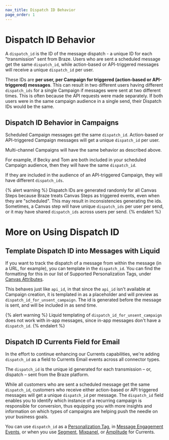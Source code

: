 ```yaml
---
nav_title: Dispatch ID Behavior
page_order: 1
---
```


# Dispatch ID Behavior

A `dispatch_id` is the ID of the message dispatch - a unique ID for each "transmission" sent from Braze. Users who are sent a scheduled message get the same `dispatch_id`, while action-based or API-triggered messages will receive a unique `dispatch_id` per user.

These IDs are __per user, per Campaign for triggered (action-based or API-triggered) messages__. This can result in two different users having different `dispatch_ids` for a single Campaign if messages were sent at two different times. This is often because the API requests were made separately. If both users were in the same campaign audience in a single send, their Dispatch IDs would be the same.

## Dispatch ID Behavior in Campaigns

Scheduled Campaign messages get the same `dispatch_id`. Action-based or API-triggered Campaign messages will get a unique `dispatch_id` per user.

Multi-channel Campaigns will have the same behavior as described above.

For example, if Becky and Tom are both included in your scheduled Campaign audience, then they will have the same `dispatch_id`.

If they are included in the audience of an API-triggered Campaign, they will have different `dispatch_ids`.

{% alert warning %}
Dispatch IDs are generated randomly for all Canvas Steps because Braze treats Canvas Steps as triggered events, even when they are "scheduled". This may result in inconsistencies generating the ids. Sometimes, a Canvas step will have unique `dispatch_ids` per user per send, or it may have shared `dispatch_ids` across users per send.
{% endalert %}

# More on Using Dispatch ID

## Template Dispatch ID into Messages with Liquid

If you want to track the dispatch of a message from within the message (in a URL, for example), you can template in the `dispatch_id`. You can find the formatting for this in our list of Supported Personalization Tags, under [Canvas Attributes]({{site.baseurl}}/user_guide/personalization_and_dynamic_content/liquid/supported_personalization_tags/).

This behaves just like `api_id`, in that since the `api_id` isn't available at Campaign creation, it is templated in as a placeholder and will preview as `dispatch_id_for_unsent_campaign`. The id is generated before the message is sent, and will be included in as send time.

{% alert warning %}
Liquid templating of `dispatch_id_for_unsent_campaign` does not work with in-app messages, since in-app messages don't have a `dispatch_id`.
{% endalert %}

## Dispatch ID Currents Field for Email

In the effort to continue enhancing our Currents capabilities, we're adding `dispatch_id` as a field to Currents Email events across all connector types.

The `dispatch_id` is the unique id generated for each transmission – or, dispatch – sent from the Braze platform.

While all customers who are sent a scheduled message get the same `dispatch_id`, customers who receive either action-based or API triggered messages will get a unique `dispatch_id` per message. The `dispatch_id` field enables you to identify which instance of a recurring campaign is responsible for conversion, thus equipping you with more insights and information on which types of campaigns are helping push the needle on your business goals.

You can use `dispatch_id` as a [Personalization Tag]({{site.baseurl}}/user_guide/personalization_and_dynamic_content/liquid/supported_personalization_tags/#supported-personalization-tags), in [Message Engagement Events]({{site.baseurl}}/user_guide/data_and_analytics/braze_currents/message_engagement_events/), or when you use [Segment]({{site.baseurl}}/partners/data_and_infrastructure_agility/customer_data_platform/segment_for_currents/#integration-details), [Mixpanel]({{site.baseurl}}/partners/insights/behavioral_analytics/mixpanel_for_currents/#email-events), or [Amplitude]({{site.baseurl}}/partners/insights/behavioral_analytics/amplitude_for_currents/#email-events) for Currents.
